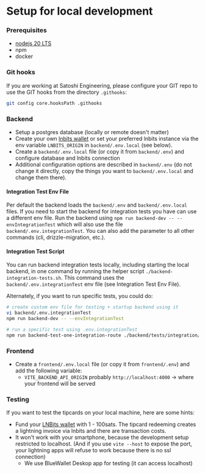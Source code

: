 # Setup for local development

### Prerequisites

- [nodejs 20 LTS](https://nodejs.org/en/)
- npm
- docker

### Git hooks

If you are working at Satoshi Engineering, please configure your GIT repo to use the GIT hooks from  the directory `.githooks`:

```bash
git config core.hooksPath .githooks
```

### Backend

- Setup a postgres database (locally or remote doesn't matter)
- Create your own [lnbits wallet](https://demo.lnbits.com/) or set your preferred lnbits instance via the env variable `LNBITS_ORIGIN` in `backend/.env.local` (see below).
- Create a `backend/.env.local` file (or copy it from `backend/.env`) and configure database and lnbits connection
- Additional configuration options are described in `backend/.env` (do not change it directly, copy the things you want to `backend/.env.local` and change them there).

#### Integration Test Env File

Per default the backend loads the `backend/.env` and `backend/.env.local` files. If you need to start the backend for integration tests you have can use a different env file. Run the backend using `npm run backend-dev -- --envIntegrationTest` which will also use the file `backend/.env.integrationTest`. You can also add the parameter to all other commands (cli, drizzle-migration, etc.).

#### Integration Test Script

You can run backend integration tests locally, including starting the local backend, in one command by running the helper script `./backend-integration-tests.sh`. This command uses the `backend/.env.integrationTest` env file (see Integration Test Env File).

Alternately, if you want to run specific tests, you could do:

```bash
# create custom env file for testing + startup backend using it
vi backend/.env.integrationTest
npm run backend-dev -- --envIntegrationTest

# run a specific test using .env.integrationTest
npm run backend-test-one-integration-route ./backend/tests/integration/your/custom/test.ts
```

### Frontend

- Create a `frontend/.env.local` file  (or copy it from `frontend/.env`)  and add the following variable:
  - `VITE_BACKEND_API_ORIGIN` probably `http://localhost:4000` -> where your frontend will be served

### Testing

If you want to test the tipcards on your local machine, here are some hints:

- Fund your [LNBits wallet](https://demo.lnbits.com/wallet) with 1 - 100sats. The tipcard redeeming creates a lightning invoice via lnbits and there are transaction costs.
- It won't work with your smartphone, because the development setup restricted to localhost. (And if you use `vite --host` to expose the port,
your lightning apps will refuse to work because there is no ssl connection)
  - We use BlueWallet Deskop app for testing (it can access localhost)
